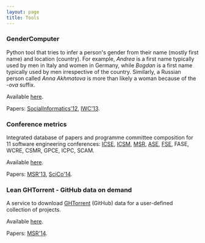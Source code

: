 ```yaml
---
layout: page
title: Tools
---
```



### GenderComputer

Python tool that tries to infer a person's gender from their name 
(mostly first name) and location (country). 
For example, *Andrea* is a first name typically used by men in Italy and women 
in Germany, while *Bogdan* is a first name typically used by men irrespective 
of the country. 
Similarly, a Russian person called *Anna Akhmatova* is more than likely a woman 
because of the *-ova* suffix.

Available [here](https://github.com/tue-mdse/genderComputer).

Papers: [SocialInformatics'12](/papers/socinfo12.pdf), [IWC'13](/papers/iwc13.pdf).

### Conference metrics

Integrated database of papers and programme committee composition for 
11 software engineering conferences: [ICSE](http://www.icse-conferences.org),
[ICSM](http://conferences.computer.org/icsm/), [MSR](http://2015.msrconf.org/history.php),
[ASE](http://ase-conferences.org), [FSE](http://www.esec-fse.org/past.html),
FASE, WCRE, CSMR, GPCE, ICPC, SCAM.

Available [here](https://github.com/tue-mdse/conferenceMetrics).

Papers: [MSR'13](/papers/msr13.pdf), [SciCo'14](/papers/scico13.pdf).

### Lean GHTorrent - GitHub data on demand

A service to download [GHTorrent](http://ghtorrent.org) (GitHub) data for a
user-defined collection of projects.

Available [here](http://ghtorrent.org/lean.html).

Papers: [MSR'14](/papers/lean-ghtorrent.pdf).
